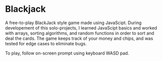 # Blackjack
A free-to-play BlackJack style game made using JavaScipt. During developement of this solo-projects, I learned JavaScipt basics and worked with arrays, sorting algorithms, and random functions in order to sort and deal the cards. The game keeps track of your money and chips, and was tested for edge cases to eliminate bugs.

To play, follow on-screen prompt using keyboard WASD pad. 
